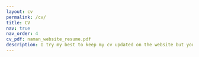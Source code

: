 ```yaml
---
layout: cv
permalink: /cv/
title: CV
nav: true
nav_order: 4
cv_pdf: naman_website_resume.pdf
description: I try my best to keep my cv updated on the website but you can reach me out if you think it's outdated.
---
```

